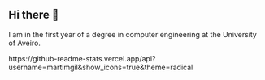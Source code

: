 ## Hi there 👋


<p>I am in the first year of a degree in computer engineering at the University of Aveiro.<p>
https://github-readme-stats.vercel.app/api?username=martimgil&show_icons=true&theme=radical
